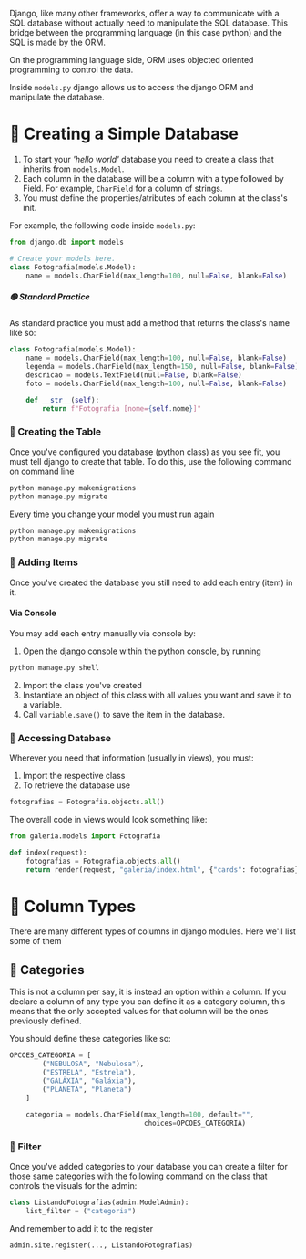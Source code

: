 Django, like many other frameworks, offer a way to communicate with a SQL database without actually need to manipulate the SQL database. This bridge between the programming language (in this case python) and the SQL is made by the ORM.

On the programming language side, ORM uses objected oriented programming to control the data.

Inside `models.py` django allows us to access the django ORM and manipulate the database.

# 🔵 Creating a Simple Database
1. To start your *'hello world'* database you need to create a class that inherits from `models.Model`.
2. Each column in the database will be a column with a type followed by Field. For example, `CharField` for a column of strings. 
3. You must define the properties/atributes of each column at the class's init.

For example, the following code inside `models.py`:
```python
from django.db import models

# Create your models here.
class Fotografia(models.Model):
    name = models.CharField(max_length=100, null=False, blank=False)
```


##### 🟢 Standard Practice
As standard practice you must add a method that returns the class's name like so:

```python
class Fotografia(models.Model):
    name = models.CharField(max_length=100, null=False, blank=False)
    legenda = models.CharField(max_length=150, null=False, blank=False)
    descricao = models.TextField(null=False, blank=False)
    foto = models.CharField(max_length=100, null=False, blank=False)

    def __str__(self):
        return f"Fotografia [nome={self.nome}]"
```

### 🔹 Creating the Table
Once you've configured you database (python class) as you see fit, you must tell django to create that table. To do this, use the following command on command line
```python
python manage.py makemigrations
python manage.py migrate
```

Every time you change your model you must run again
```python
python manage.py makemigrations
python manage.py migrate
```

### 🔹 Adding Items
Once you've created the database you still need to add each entry (item) in it.

#### Via Console
You may add each entry manually via console by:
1. Open the django console within the python console, by running
```python
python manage.py shell
```
2. Import the class you've created
3. Instantiate an object of this class with all values you want and save it to a variable.
4. Call `variable.save()` to save the item in the database.


### 🔹 Accessing Database
Wherever you need that information (usually in views), you must:

1. Import the respective class
2. To retrieve the database use 
```python
fotografias = Fotografia.objects.all() 
```

The overall code in views would look something like:
```python
from galeria.models import Fotografia

def index(request):
    fotografias = Fotografia.objects.all()
    return render(request, "galeria/index.html", {"cards": fotografias})
```


# 🔵 Column Types
There are many different types of columns in django modules. Here we'll list some of them

## 🔷 Categories
This is not a column per say, it is instead an option within a column. If you declare a column of any type you can define it as a category column, this means that the only accepted values for that column will be the ones previously defined. 

You should define these categories like so:
```python
OPCOES_CATEGORIA = [
        ("NEBULOSA", "Nebulosa"),
        ("ESTRELA", "Estrela"),
        ("GALÁXIA", "Galáxia"),
        ("PLANETA", "Planeta")
    ]
  
    categoria = models.CharField(max_length=100, default="",
                                 choices=OPCOES_CATEGORIA)
```


### 🔹 Filter
Once you've added categories to your database you can create a filter for those same categories with the following command on the class that controls the visuals for the admin:
```python
class ListandoFotografias(admin.ModelAdmin):
	list_filter = ("categoria")
```

And remember to add it to the register
```python
admin.site.register(..., ListandoFotografias)
```